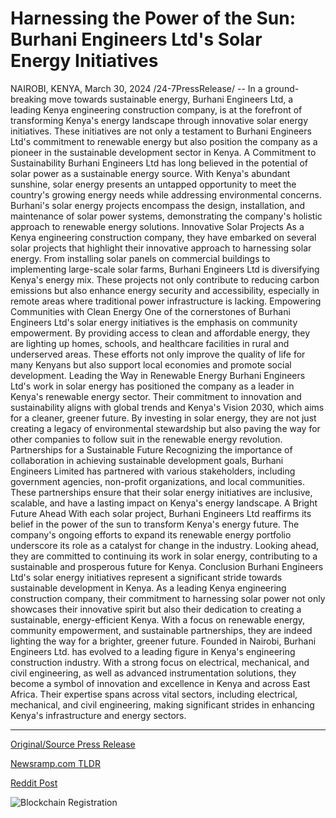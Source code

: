 # Harnessing the Power of the Sun: Burhani Engineers Ltd's Solar Energy Initiatives

NAIROBI, KENYA, March 30, 2024 /24-7PressRelease/ -- In a ground-breaking move towards sustainable energy, Burhani Engineers Ltd, a leading Kenya engineering construction company, is at the forefront of transforming Kenya's energy landscape through innovative solar energy initiatives. These initiatives are not only a testament to Burhani Engineers Ltd's commitment to renewable energy but also position the company as a pioneer in the sustainable development sector in Kenya.  A Commitment to Sustainability Burhani Engineers Ltd has long believed in the potential of solar power as a sustainable energy source. With Kenya's abundant sunshine, solar energy presents an untapped opportunity to meet the country's growing energy needs while addressing environmental concerns. Burhani's solar energy projects encompass the design, installation, and maintenance of solar power systems, demonstrating the company's holistic approach to renewable energy solutions.  Innovative Solar Projects As a Kenya engineering construction company, they have embarked on several solar projects that highlight their innovative approach to harnessing solar energy. From installing solar panels on commercial buildings to implementing large-scale solar farms, Burhani Engineers Ltd is diversifying Kenya's energy mix. These projects not only contribute to reducing carbon emissions but also enhance energy security and accessibility, especially in remote areas where traditional power infrastructure is lacking.  Empowering Communities with Clean Energy One of the cornerstones of Burhani Engineers Ltd's solar energy initiatives is the emphasis on community empowerment. By providing access to clean and affordable energy, they are lighting up homes, schools, and healthcare facilities in rural and underserved areas. These efforts not only improve the quality of life for many Kenyans but also support local economies and promote social development.  Leading the Way in Renewable Energy Burhani Engineers Ltd's work in solar energy has positioned the company as a leader in Kenya's renewable energy sector. Their commitment to innovation and sustainability aligns with global trends and Kenya's Vision 2030, which aims for a cleaner, greener future. By investing in solar energy, they are not just creating a legacy of environmental stewardship but also paving the way for other companies to follow suit in the renewable energy revolution.  Partnerships for a Sustainable Future Recognizing the importance of collaboration in achieving sustainable development goals, Burhani Engineers Limited has partnered with various stakeholders, including government agencies, non-profit organizations, and local communities. These partnerships ensure that their solar energy initiatives are inclusive, scalable, and have a lasting impact on Kenya's energy landscape.  A Bright Future Ahead With each solar project, Burhani Engineers Ltd reaffirms its belief in the power of the sun to transform Kenya's energy future. The company's ongoing efforts to expand its renewable energy portfolio underscore its role as a catalyst for change in the industry. Looking ahead, they are committed to continuing its work in solar energy, contributing to a sustainable and prosperous future for Kenya.  Conclusion Burhani Engineers Ltd's solar energy initiatives represent a significant stride towards sustainable development in Kenya. As a leading Kenya engineering construction company, their commitment to harnessing solar power not only showcases their innovative spirit but also their dedication to creating a sustainable, energy-efficient Kenya. With a focus on renewable energy, community empowerment, and sustainable partnerships, they are indeed lighting the way for a brighter, greener future.  Founded in Nairobi, Burhani Engineers Ltd. has evolved to a leading figure in Kenya's engineering construction industry. With a strong focus on electrical, mechanical, and civil engineering, as well as advanced instrumentation solutions, they become a symbol of innovation and excellence in Kenya and across East Africa. Their expertise spans across vital sectors, including electrical, mechanical, and civil engineering, making significant strides in enhancing Kenya's infrastructure and energy sectors. 

---

[Original/Source Press Release](https://www.24-7pressrelease.com/press-release/509667/harnessing-the-power-of-the-sun-burhani-engineers-ltds-solar-energy-initiatives)
                    

[Newsramp.com TLDR](None) 



[Reddit Post](https://www.reddit.com/r/Energy_Climate_News/comments/1brbw4y/burhani_engineers_ltd_leading_the_way_in/) 



![Blockchain Registration](https://cdn.newsramp.app/24-7PressRelease/qrcode/243/30/lilyJsYb.webp)